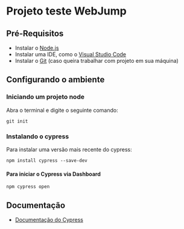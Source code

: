 # Projeto teste WebJump

## Pré-Requisitos
- Instalar o [Node.js](https://nodejs.org/)
- Instalar uma IDE, como o [Visual Studio Code](https://code.visualstudio.com/download)
- Instalar o [Git](https://git-scm.com/downloads) (caso queira trabalhar com projeto em sua máquina) 

## Configurando o ambiente

### Iniciando um projeto node
Abra o terminal e digite o seguinte comando:

    git init

### Instalando o cypress

Para instalar uma versão mais recente do cypress: 

    npm install cypress --save-dev


#### Para iniciar o Cypress via Dashboard
    npm cypress open


## Documentação
- [Documentação do Cypress](https://docs.cypress.io/guides/overview/why-cypress)

